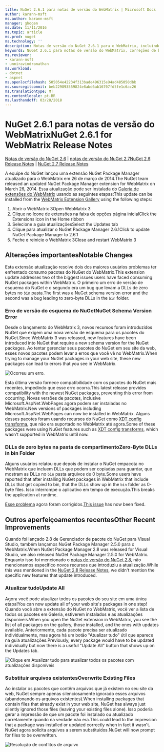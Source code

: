 ```yaml
---
title: NuGet 2.6.1 para notas de versão do WebMatrix | Microsoft Docs
author: karann-msft
ms.author: karann-msft
manager: ghogen
ms.date: 11/11/2016
ms.topic: article
ms.prod: nuget
ms.technology: ''
description: Notas de versão do NuGet 2.6.1 para o WebMatrix, incluindo correções de bugs, problemas conhecidos, recursos adicionados e DCRs.
keywords: NuGet 2.6.1 para notas de versão do WebMatrix, correções de bugs, problemas conhecidos, adicionar recursos, DCRs
ms.reviewer:
- karann-msft
- unniravindranathan
ms.workload:
- dotnet
- aspnet
ms.openlocfilehash: 505054e42234f313bade496315e94ad485050dbb
ms.sourcegitcommit: beb229893559824e8abd6ab16707fd5fe1c6ac26
ms.translationtype: MT
ms.contentlocale: pt-BR
ms.lasthandoff: 03/28/2018
---
```

# <a name="nuget-261-for-webmatrix-release-notes"></a><span data-ttu-id="5f542-104">NuGet 2.6.1 para notas de versão do WebMatrix</span><span class="sxs-lookup"><span data-stu-id="5f542-104">NuGet 2.6.1 for WebMatrix Release Notes</span></span>

<span data-ttu-id="5f542-105">[Notas de versão do NuGet 2.6](../release-notes/nuget-2.6.md) | [notas de versão do NuGet 2.7](../release-notes/nuget-2.7.md)</span><span class="sxs-lookup"><span data-stu-id="5f542-105">[NuGet 2.6 Release Notes](../release-notes/nuget-2.6.md) | [NuGet 2.7 Release Notes](../release-notes/nuget-2.7.md)</span></span>

<span data-ttu-id="5f542-106">A equipe do NuGet lançou uma extensão NuGet Package Manager atualizado para o WebMatrix em 26 de março de 2014.</span><span class="sxs-lookup"><span data-stu-id="5f542-106">The NuGet team released an updated NuGet Package Manager extension for WebMatrix on March 26, 2014.</span></span>  <span data-ttu-id="5f542-107">Essa atualização pode ser instalada do [Galeria de extensões do WebMatrix](https://blogs.iis.net/webmatrix/retiring-the-webmatrix-extensions-gallery) usando as seguintes etapas:</span><span class="sxs-lookup"><span data-stu-id="5f542-107">This update can be installed from the [WebMatrix Extension Gallery](https://blogs.iis.net/webmatrix/retiring-the-webmatrix-extensions-gallery) using the following steps:</span></span>

1. <span data-ttu-id="5f542-108">Abrir o WebMatrix 3</span><span class="sxs-lookup"><span data-stu-id="5f542-108">Open WebMatrix 3</span></span>
1. <span data-ttu-id="5f542-109">Clique no ícone de extensões na faixa de opções página inicial</span><span class="sxs-lookup"><span data-stu-id="5f542-109">Click the Extensions icon in the Home ribbon</span></span>
1. <span data-ttu-id="5f542-110">Selecione a guia atualizações</span><span class="sxs-lookup"><span data-stu-id="5f542-110">Select the Updates tab</span></span>
1. <span data-ttu-id="5f542-111">Clique para atualizar o NuGet Package Manager 2.6.1</span><span class="sxs-lookup"><span data-stu-id="5f542-111">Click to update NuGet Package Manager to 2.6.1</span></span>
1. <span data-ttu-id="5f542-112">Feche e reinicie o WebMatrix 3</span><span class="sxs-lookup"><span data-stu-id="5f542-112">Close and restart WebMatrix 3</span></span>

## <a name="notable-changes"></a><span data-ttu-id="5f542-113">Alterações importantes</span><span class="sxs-lookup"><span data-stu-id="5f542-113">Notable Changes</span></span>

<span data-ttu-id="5f542-114">Esta extensão atualização resolve dois dos maiores usuários problemas ter enfrentado consumo pacotes do NuGet do WebMatrix.</span><span class="sxs-lookup"><span data-stu-id="5f542-114">This extension update addresses two of the biggest issues users have faced consuming NuGet packages within WebMatrix.</span></span>  <span data-ttu-id="5f542-115">O primeiro um erro de versão de esquema do NuGet e o segundo era um bug que levam a DLLs de zero bytes no `bin` pasta.</span><span class="sxs-lookup"><span data-stu-id="5f542-115">The first was a NuGet schema version error and the second was a bug leading to zero-byte DLLs in the `bin` folder.</span></span>

### <a name="nuget-schema-version-error"></a><span data-ttu-id="5f542-116">Erro de versão do esquema do NuGet</span><span class="sxs-lookup"><span data-stu-id="5f542-116">NuGet Schema Version Error</span></span>

<span data-ttu-id="5f542-117">Desde o lançamento do WebMatrix 3, novos recursos foram introduzidos NuGet que exigem uma nova versão de esquema para os pacotes do NuGet.</span><span class="sxs-lookup"><span data-stu-id="5f542-117">Since WebMatrix 3 was released, new features have been introduced into NuGet that require a new schema version for the NuGet packages.</span></span>  <span data-ttu-id="5f542-118">Ao tentar gerenciar seus pacotes do NuGet em seu site da web, esses novos pacotes podem levar a erros que você vê no WebMatrix.</span><span class="sxs-lookup"><span data-stu-id="5f542-118">When trying to manage your NuGet packages in your web site, these new packages can lead to errors that you see in WebMatrix.</span></span>

![Ocorreu um erro.](./media/NuGet-2.8/webmatrix-schema-version.png)

<span data-ttu-id="5f542-122">Esta última versão fornece compatibilidade com os pacotes do NuGet mais recentes, impedindo que esse erro ocorra.</span><span class="sxs-lookup"><span data-stu-id="5f542-122">This latest release provides compatibility with the newest NuGet packages, preventing this error from occurring.</span></span> <span data-ttu-id="5f542-123">Novas versões de pacotes, inclusive Microsoft.AspNet.WebPages agora podem ser instaladas no WebMatrix.</span><span class="sxs-lookup"><span data-stu-id="5f542-123">New versions of packages including Microsoft.AspNet.WebPages can now be installed in WebMatrix.</span></span>  <span data-ttu-id="5f542-124">Alguns desses pacotes foram usando recursos do NuGet como [XDT config transforma](../release-notes/nuget-2.6.md#xdt), que não era suportado no WebMatrix até agora.</span><span class="sxs-lookup"><span data-stu-id="5f542-124">Some of these packages were using NuGet features such as [XDT config transforms](../release-notes/nuget-2.6.md#xdt), which wasn't supported in WebMatrix until now.</span></span>

### <a name="zero-byte-dlls-in-bin-folder"></a><span data-ttu-id="5f542-125">DLLs de zero bytes na pasta de compartimento</span><span class="sxs-lookup"><span data-stu-id="5f542-125">Zero-Byte DLLs in bin Folder</span></span>

<span data-ttu-id="5f542-126">Alguns usuários relatou que depois de instalar o NuGet empacota no WebMatrix que incluem DLLs que podem ser copiadas para guardar, que mostram as DLLs no `bin` pasta arquivos de 0 byte.</span><span class="sxs-lookup"><span data-stu-id="5f542-126">Some users have reported that after installing NuGet packages in WebMatrix that include DLLs that get copied to bin, that the DLLs show up in the `bin` folder as 0-byte files.</span></span>  <span data-ttu-id="5f542-127">Isso interrompe o aplicativo em tempo de execução.</span><span class="sxs-lookup"><span data-stu-id="5f542-127">This breaks the application at runtime.</span></span>

<span data-ttu-id="5f542-128">[Esse problema](https://nuget.codeplex.com/workitem/4060) agora foram corrigidos.</span><span class="sxs-lookup"><span data-stu-id="5f542-128">[This issue](https://nuget.codeplex.com/workitem/4060) has now been fixed.</span></span>

## <a name="other-recent-improvements"></a><span data-ttu-id="5f542-129">Outros aperfeiçoamentos recentes</span><span class="sxs-lookup"><span data-stu-id="5f542-129">Other Recent Improvements</span></span>

<span data-ttu-id="5f542-130">Quando foi lançado 2.8 de Gerenciador de pacote do NuGet para Visual Studio, também lançamos NuGet Package Manager 2.5.0 para o WebMatrix.</span><span class="sxs-lookup"><span data-stu-id="5f542-130">When NuGet Package Manager 2.8 was released for Visual Studio, we also released NuGet Package Manager 2.5.0 for WebMatrix.</span></span>  <span data-ttu-id="5f542-131">Enquanto isso foi mencionado o [notas de versão do NuGet 2.8](../release-notes/nuget-2.8.md#webmatrix-nuget-client-updates), não mencionamos específico novos recursos que introduziu a atualização.</span><span class="sxs-lookup"><span data-stu-id="5f542-131">While this was mentioned in the [NuGet 2.8 Release Notes](../release-notes/nuget-2.8.md#webmatrix-nuget-client-updates), we didn't mention the specific new features that update introduced.</span></span>

### <a name="update-all"></a><span data-ttu-id="5f542-132">Atualizar tudo</span><span class="sxs-lookup"><span data-stu-id="5f542-132">Update All</span></span>

<span data-ttu-id="5f542-133">Agora você pode atualizar todos os pacotes do seu site em uma única etapa!</span><span class="sxs-lookup"><span data-stu-id="5f542-133">You can now update all of your web site's packages in one step!</span></span>  <span data-ttu-id="5f542-134">Quando você abre a extensão do NuGet no WebMatrix, você ver a lista de todos os pacotes em Galeria, estiverem instalados e as atualizações disponíveis.</span><span class="sxs-lookup"><span data-stu-id="5f542-134">When you open the NuGet extension in WebMatrix, you see the list of all packages on the gallery, those installed, and the ones with updates available.</span></span>  <span data-ttu-id="5f542-135">Anteriormente, cada pacote precisa ser atualizado individualmente, mas agora há um botão "Atualizar tudo" útil que aparece na guia atualizações.</span><span class="sxs-lookup"><span data-stu-id="5f542-135">Previously, every package would have to be updated individually but now there is a useful "Update All" button that shows up on the Updates tab.</span></span>

![Clique em Atualizar tudo para atualizar todos os pacotes com atualizações disponíveis](./media/NuGet-2.8/webmatrix-update-all.png)

### <a name="overwrite-existing-files"></a><span data-ttu-id="5f542-137">Substituir arquivos existentes</span><span class="sxs-lookup"><span data-stu-id="5f542-137">Overwrite Existing Files</span></span>

<span data-ttu-id="5f542-138">Ao instalar os pacotes que contêm arquivos que já existem no seu site da web, NuGet sempre apenas silenciosamente ignorado esses arquivos (abandonando os arquivos existentes).</span><span class="sxs-lookup"><span data-stu-id="5f542-138">When installing packages that contain files that already exist in your web site, NuGet has always just silently ignored those files (leaving your existing files alone).</span></span>  <span data-ttu-id="5f542-139">Isso poderia gerar a impressão de que um pacote foi instalado ou atualizado corretamente quando na verdade não era.</span><span class="sxs-lookup"><span data-stu-id="5f542-139">This could lead to the impression that a package was installed or updated correctly when in fact it wasn't.</span></span>  <span data-ttu-id="5f542-140">NuGet agora solicita arquivos a serem substituídos.</span><span class="sxs-lookup"><span data-stu-id="5f542-140">NuGet will now prompt for files to be overwritten.</span></span>

![Resolução de conflitos de arquivo](./media/NuGet-2.8/webmatrix-overwrite-file.png)
